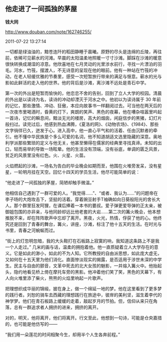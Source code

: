 ## 他走进了一间孤独的茅屋

**钱大同**

http://www.douban.com/note/162746255/

2011-07-22 13:27:14

一切都是绿油油的，黯苍连阡的稻田静睡于晨曦。原野的尽头是连绵的丘陵，再往前，依稀可见蕲水的河滩。早晨的太阳温柔地照暖一寸寸沙滩。脚踩在沙滩的暖意很快转换成潮湿的凉意。他欣喜地在七月灵动的光里涉水前行，寻找一片漂泊的羽毛。河水，竹筏，摆渡人，不无诗意的呈现在他的眼前。他有一种站在竹筏的冲动，在老人轻缓优雅的节奏里，感受一次短暂旅行带来的满足与惬意。蕲水的光与影如此鲜活的走入他的世界。他的背后是沙滩，离沙滩不远处是青石中学。

第一次的外出是短暂而愉快的，他恋恋不舍的告别，回到了立人大学的校园。清晨的外出是以读诗为名，读诗的冲动却湮灭于河水之中。他初以为读诗属于 30 年前的记忆，那些激情、冲动、狂傲，本应向故事书一样翻阅过去。可当他在两天后的一次夜市里喝酒时，昏黄的灯下，爽朗的笑声、黑色的夜幕，他在嘈杂喧嚣里吟起一首诗，记忆的瞬息间，黯淡无光的楼房，高大的烟囱，闲庭信步的黑猪，幻灯片般扫过。读完过后，他感到热血沸腾，《夏洛的网》、《动物农场》、《1984》、那些文字徜徉已久，迸发于心。进入高中，他一直心平气和的活着、任由沉默者的牵引。他不懂中华民族是个多么可爱的名词，他不知道胡适文选里隐藏的深意。奥地利学派那些繁琐的定义与他无关，他甚至懒得在儒家的经典里寻找真谛。未知的出口，轻而易举的导致一场眩晕。他的生活没有顶端，没有谷底，单调的匮乏风景，贫乏的风景里没有红色。火、火星、火苗。

火焰燃起的沙滩，一场名为告白的毕业晚会如期而至，他围在火堆旁发呆，没有星星，一轮明月挂在天空。回忆十四天的学员生活，他尽可能简单的说：

“他走进了一间孤独的茅屋，简陋却触手微温。”

他相信自己遇到了一群可爱的人。“我觉得……”、“或者、我认为……”的问题帝在李子旸的大炮攻击下，坚挺的活着。穿着豌豆射手T袖确如向日葵般阳光的舍长大人。那个群里狂发阿狸，在课后捧着一本书的要叔。爱子弹更爱导弹的正太亲，被御姐包围的亦非亲，与他同龄却远比他老套的大岩……第二次的篝火晚会，他本想推脱不来，却在阵阵歌声中忘却了离开。黑夜，火光，热情，俘获了他的心。他终究还是回到了青春的舞台，篝火，讲座，沙滩，标注了他十五天的生活。在时光与书里，青春之河蜿蜒而过。

“街上的灯忽明忽暗，我的大头鞋打在石板路上寂寞的响，我知道这条路上不是我一个人走过。” 几米的画与话，温柔的拥抱着他。他一直质疑着立人大学存在的意义。它是如此的渺小，如此的不为人知。它所教授的自由派思想，如此庞大虚无，又如何在十五天里为他们消化。直面惨淡现实的揭露，是否适用于涉世未深的中学生。民主与自由的颤音，文革中死去的北大女孩的魅影，一并熔入篝火中。他抬起头，隐约地看见桥上倚在摩托车旁的黑影。他冲着他们笑了笑，黑色的天幕下，有人向火堆里添了柴火，熊熊的火焰里响起一片歌声。

把理想织成华丽的锦缎，披在身上，做一个绵延一地的梦。他在这里看到了更多梦的践行者。刘恕的骑车去西藏的理想践行在旅途中，彼岸的美利坚，滋生着李代的神学梦。他们在青石板路上缓缓的走着，敲起岁月的节拍。但，信仰从来只在角落，总有一群追求者人拥挤的进来，拥挤的离开。

对的，明天，他将离开，他们将离开。行文至此，他想到一句诗，可能是仓央嘉措的，也可能是他仿写的——

“我们用一朵莲花的时间相聚今生，却用半个人生各奔前程。”
